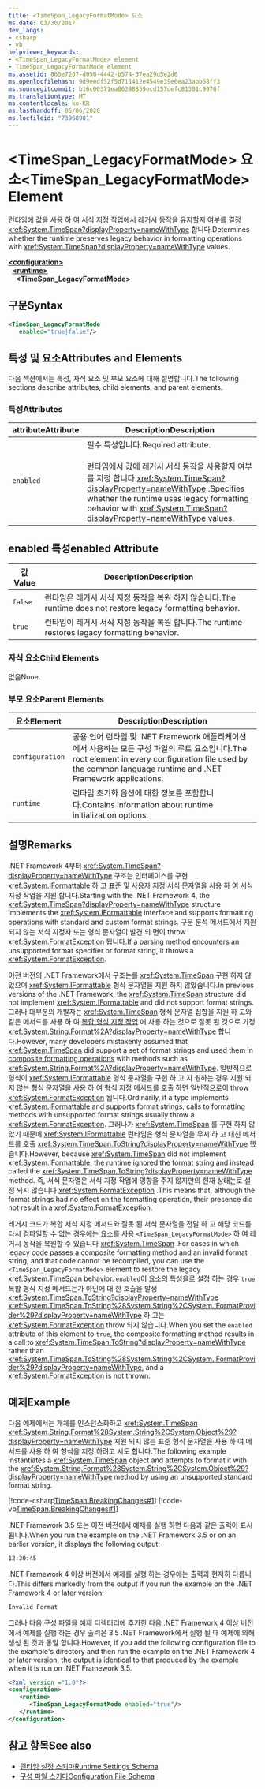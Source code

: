 ```yaml
---
title: <TimeSpan_LegacyFormatMode> 요소
ms.date: 03/30/2017
dev_langs:
- csharp
- vb
helpviewer_keywords:
- <TimeSpan_LegacyFormatMode> element
- TimeSpan_LegacyFormatMode element
ms.assetid: 865e7207-d050-4442-b574-57ea29d5e2d6
ms.openlocfilehash: 9d9eedf52f5d711412e4549e39e6ea23abb68ff3
ms.sourcegitcommit: b16c00371ea06398859ecd157defc81301c9070f
ms.translationtype: MT
ms.contentlocale: ko-KR
ms.lasthandoff: 06/06/2020
ms.locfileid: "73968901"
---
```

# <a name="timespan_legacyformatmode-element"></a><span data-ttu-id="e34aa-102">\<TimeSpan_LegacyFormatMode> 요소</span><span class="sxs-lookup"><span data-stu-id="e34aa-102">\<TimeSpan_LegacyFormatMode> Element</span></span>

<span data-ttu-id="e34aa-103">런타임에 값을 사용 하 여 서식 지정 작업에서 레거시 동작을 유지할지 여부를 결정 <xref:System.TimeSpan?displayProperty=nameWithType> 합니다.</span><span class="sxs-lookup"><span data-stu-id="e34aa-103">Determines whether the runtime preserves legacy behavior in formatting operations with <xref:System.TimeSpan?displayProperty=nameWithType> values.</span></span>

[**\<configuration>**](../configuration-element.md)\
&nbsp;&nbsp;[**\<runtime>**](runtime-element.md)\
&nbsp;&nbsp;&nbsp;&nbsp;**\<TimeSpan_LegacyFormatMode>**  

## <a name="syntax"></a><span data-ttu-id="e34aa-104">구문</span><span class="sxs-lookup"><span data-stu-id="e34aa-104">Syntax</span></span>

```xml
<TimeSpan_LegacyFormatMode
   enabled="true|false"/>
```

## <a name="attributes-and-elements"></a><span data-ttu-id="e34aa-105">특성 및 요소</span><span class="sxs-lookup"><span data-stu-id="e34aa-105">Attributes and Elements</span></span>

<span data-ttu-id="e34aa-106">다음 섹션에서는 특성, 자식 요소 및 부모 요소에 대해 설명합니다.</span><span class="sxs-lookup"><span data-stu-id="e34aa-106">The following sections describe attributes, child elements, and parent elements.</span></span>

### <a name="attributes"></a><span data-ttu-id="e34aa-107">특성</span><span class="sxs-lookup"><span data-stu-id="e34aa-107">Attributes</span></span>

|<span data-ttu-id="e34aa-108">attribute</span><span class="sxs-lookup"><span data-stu-id="e34aa-108">Attribute</span></span>|<span data-ttu-id="e34aa-109">Description</span><span class="sxs-lookup"><span data-stu-id="e34aa-109">Description</span></span>|
|---------------|-----------------|
|`enabled`|<span data-ttu-id="e34aa-110">필수 특성입니다.</span><span class="sxs-lookup"><span data-stu-id="e34aa-110">Required attribute.</span></span><br /><br /> <span data-ttu-id="e34aa-111">런타임에서 값에 레거시 서식 동작을 사용할지 여부를 지정 합니다 <xref:System.TimeSpan?displayProperty=nameWithType> .</span><span class="sxs-lookup"><span data-stu-id="e34aa-111">Specifies whether the runtime uses legacy formatting behavior with <xref:System.TimeSpan?displayProperty=nameWithType> values.</span></span>|

## <a name="enabled-attribute"></a><span data-ttu-id="e34aa-112">enabled 특성</span><span class="sxs-lookup"><span data-stu-id="e34aa-112">enabled Attribute</span></span>

|<span data-ttu-id="e34aa-113">값</span><span class="sxs-lookup"><span data-stu-id="e34aa-113">Value</span></span>|<span data-ttu-id="e34aa-114">Description</span><span class="sxs-lookup"><span data-stu-id="e34aa-114">Description</span></span>|
|-----------|-----------------|
|`false`|<span data-ttu-id="e34aa-115">런타임은 레거시 서식 지정 동작을 복원 하지 않습니다.</span><span class="sxs-lookup"><span data-stu-id="e34aa-115">The runtime does not restore legacy formatting behavior.</span></span>|
|`true`|<span data-ttu-id="e34aa-116">런타임이 레거시 서식 지정 동작을 복원 합니다.</span><span class="sxs-lookup"><span data-stu-id="e34aa-116">The runtime restores legacy formatting behavior.</span></span>|

### <a name="child-elements"></a><span data-ttu-id="e34aa-117">자식 요소</span><span class="sxs-lookup"><span data-stu-id="e34aa-117">Child Elements</span></span>

<span data-ttu-id="e34aa-118">없음</span><span class="sxs-lookup"><span data-stu-id="e34aa-118">None.</span></span>

### <a name="parent-elements"></a><span data-ttu-id="e34aa-119">부모 요소</span><span class="sxs-lookup"><span data-stu-id="e34aa-119">Parent Elements</span></span>

|<span data-ttu-id="e34aa-120">요소</span><span class="sxs-lookup"><span data-stu-id="e34aa-120">Element</span></span>|<span data-ttu-id="e34aa-121">Description</span><span class="sxs-lookup"><span data-stu-id="e34aa-121">Description</span></span>|
|-------------|-----------------|
|`configuration`|<span data-ttu-id="e34aa-122">공용 언어 런타임 및 .NET Framework 애플리케이션에서 사용하는 모든 구성 파일의 루트 요소입니다.</span><span class="sxs-lookup"><span data-stu-id="e34aa-122">The root element in every configuration file used by the common language runtime and .NET Framework applications.</span></span>|
|`runtime`|<span data-ttu-id="e34aa-123">런타임 초기화 옵션에 대한 정보를 포함합니다.</span><span class="sxs-lookup"><span data-stu-id="e34aa-123">Contains information about runtime initialization options.</span></span>|

## <a name="remarks"></a><span data-ttu-id="e34aa-124">설명</span><span class="sxs-lookup"><span data-stu-id="e34aa-124">Remarks</span></span>

<span data-ttu-id="e34aa-125">.NET Framework 4부터 <xref:System.TimeSpan?displayProperty=nameWithType> 구조는 인터페이스를 구현 <xref:System.IFormattable> 하 고 표준 및 사용자 지정 서식 문자열을 사용 하 여 서식 지정 작업을 지원 합니다.</span><span class="sxs-lookup"><span data-stu-id="e34aa-125">Starting with the .NET Framework 4, the <xref:System.TimeSpan?displayProperty=nameWithType> structure implements the <xref:System.IFormattable> interface and supports formatting operations with standard and custom format strings.</span></span> <span data-ttu-id="e34aa-126">구문 분석 메서드에서 지원 되지 않는 서식 지정자 또는 형식 문자열이 발견 되 면이 throw <xref:System.FormatException> 됩니다.</span><span class="sxs-lookup"><span data-stu-id="e34aa-126">If a parsing method encounters an unsupported format specifier or format string, it throws a <xref:System.FormatException>.</span></span>

<span data-ttu-id="e34aa-127">이전 버전의 .NET Framework에서 구조는를 <xref:System.TimeSpan> 구현 하지 않았으며 <xref:System.IFormattable> 형식 문자열을 지원 하지 않았습니다.</span><span class="sxs-lookup"><span data-stu-id="e34aa-127">In previous versions of the .NET Framework, the <xref:System.TimeSpan> structure did not implement <xref:System.IFormattable> and did not support format strings.</span></span> <span data-ttu-id="e34aa-128">그러나 대부분의 개발자는 <xref:System.TimeSpan> 형식 문자열 집합을 지원 하 고와 같은 메서드를 사용 하 여 [복합 형식 지정 작업](../../../../standard/base-types/composite-formatting.md) 에 사용 하는 것으로 잘못 된 것으로 가정 <xref:System.String.Format%2A?displayProperty=nameWithType> 합니다.</span><span class="sxs-lookup"><span data-stu-id="e34aa-128">However, many developers mistakenly assumed that <xref:System.TimeSpan> did support a set of format strings and used them in [composite formatting operations](../../../../standard/base-types/composite-formatting.md) with methods such as <xref:System.String.Format%2A?displayProperty=nameWithType>.</span></span> <span data-ttu-id="e34aa-129">일반적으로 형식이 <xref:System.IFormattable> 형식 문자열을 구현 하 고 지 원하는 경우 지원 되지 않는 형식 문자열을 사용 하 여 형식 지정 메서드를 호출 하면 일반적으로이 throw <xref:System.FormatException> 됩니다.</span><span class="sxs-lookup"><span data-stu-id="e34aa-129">Ordinarily, if a type implements <xref:System.IFormattable> and supports format strings, calls to formatting methods with unsupported format strings usually throw a <xref:System.FormatException>.</span></span> <span data-ttu-id="e34aa-130">그러나가 <xref:System.TimeSpan> 를 구현 하지 않았기 때문에 <xref:System.IFormattable> 런타임은 형식 문자열을 무시 하 고 대신 메서드를 호출 <xref:System.TimeSpan.ToString?displayProperty=nameWithType> 했습니다.</span><span class="sxs-lookup"><span data-stu-id="e34aa-130">However, because <xref:System.TimeSpan> did not implement <xref:System.IFormattable>, the runtime ignored the format string and instead called the <xref:System.TimeSpan.ToString?displayProperty=nameWithType> method.</span></span> <span data-ttu-id="e34aa-131">즉, 서식 문자열은 서식 지정 작업에 영향을 주지 않지만의 현재 상태는로 설정 되지 않습니다 <xref:System.FormatException> .</span><span class="sxs-lookup"><span data-stu-id="e34aa-131">This means that, although the format strings had no effect on the formatting operation, their presence did not result in a <xref:System.FormatException>.</span></span>

<span data-ttu-id="e34aa-132">레거시 코드가 복합 서식 지정 메서드와 잘못 된 서식 문자열을 전달 하 고 해당 코드를 다시 컴파일할 수 없는 경우에는 요소를 사용 `<TimeSpan_LegacyFormatMode>` 하 여 레거시 동작을 복원할 수 있습니다 <xref:System.TimeSpan> .</span><span class="sxs-lookup"><span data-stu-id="e34aa-132">For cases in which legacy code passes a composite formatting method and an invalid format string, and that code cannot be recompiled, you can use the `<TimeSpan_LegacyFormatMode>` element to restore the legacy <xref:System.TimeSpan> behavior.</span></span> <span data-ttu-id="e34aa-133">`enabled`이 요소의 특성을로 설정 하는 경우 `true` 복합 형식 지정 메서드는가 아닌에 대 한 호출을 발생 <xref:System.TimeSpan.ToString?displayProperty=nameWithType> <xref:System.TimeSpan.ToString%28System.String%2CSystem.IFormatProvider%29?displayProperty=nameWithType> 하 고는 <xref:System.FormatException> throw 되지 않습니다.</span><span class="sxs-lookup"><span data-stu-id="e34aa-133">When you set the `enabled` attribute of this element to `true`, the composite formatting method results in a call to <xref:System.TimeSpan.ToString?displayProperty=nameWithType> rather than <xref:System.TimeSpan.ToString%28System.String%2CSystem.IFormatProvider%29?displayProperty=nameWithType>, and a <xref:System.FormatException> is not thrown.</span></span>

## <a name="example"></a><span data-ttu-id="e34aa-134">예제</span><span class="sxs-lookup"><span data-stu-id="e34aa-134">Example</span></span>

<span data-ttu-id="e34aa-135">다음 예제에서는 개체를 인스턴스화하고 <xref:System.TimeSpan> <xref:System.String.Format%28System.String%2CSystem.Object%29?displayProperty=nameWithType> 지원 되지 않는 표준 형식 문자열을 사용 하 여 메서드를 사용 하 여 형식을 지정 하려고 시도 합니다.</span><span class="sxs-lookup"><span data-stu-id="e34aa-135">The following example instantiates a <xref:System.TimeSpan> object and attempts to format it with the <xref:System.String.Format%28System.String%2CSystem.Object%29?displayProperty=nameWithType> method by using an unsupported standard format string.</span></span>

[!code-csharp[TimeSpan.BreakingChanges#1](../../../../../samples/snippets/csharp/VS_Snippets_CLR/timespan.breakingchanges/cs/legacyformatmode1.cs#1)]
[!code-vb[TimeSpan.BreakingChanges#1](../../../../../samples/snippets/visualbasic/VS_Snippets_CLR/timespan.breakingchanges/vb/legacyformatmode1.vb#1)]

<span data-ttu-id="e34aa-136">.NET Framework 3.5 또는 이전 버전에서 예제를 실행 하면 다음과 같은 출력이 표시 됩니다.</span><span class="sxs-lookup"><span data-stu-id="e34aa-136">When you run the example on the .NET Framework 3.5 or on an earlier version, it displays the following output:</span></span>

```console
12:30:45
```

<span data-ttu-id="e34aa-137">.NET Framework 4 이상 버전에서 예제를 실행 하는 경우에는 출력과 현저히 다릅니다.</span><span class="sxs-lookup"><span data-stu-id="e34aa-137">This differs markedly from the output if you run the example on the .NET Framework 4 or later version:</span></span>

```console
Invalid Format
```

<span data-ttu-id="e34aa-138">그러나 다음 구성 파일을 예제 디렉터리에 추가한 다음 .NET Framework 4 이상 버전에서 예제를 실행 하는 경우 출력은 3.5 .NET Framework에서 실행 될 때 예제에 의해 생성 된 것과 동일 합니다.</span><span class="sxs-lookup"><span data-stu-id="e34aa-138">However, if you add the following configuration file to the example's directory and then run the example on the .NET Framework 4 or later version, the output is identical to that produced by the example when it is run on .NET Framework 3.5.</span></span>

```xml
<?xml version ="1.0"?>
<configuration>
   <runtime>
      <TimeSpan_LegacyFormatMode enabled="true"/>
   </runtime>
</configuration>
```

## <a name="see-also"></a><span data-ttu-id="e34aa-139">참고 항목</span><span class="sxs-lookup"><span data-stu-id="e34aa-139">See also</span></span>

- [<span data-ttu-id="e34aa-140">런타임 설정 스키마</span><span class="sxs-lookup"><span data-stu-id="e34aa-140">Runtime Settings Schema</span></span>](index.md)
- [<span data-ttu-id="e34aa-141">구성 파일 스키마</span><span class="sxs-lookup"><span data-stu-id="e34aa-141">Configuration File Schema</span></span>](../index.md)
